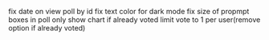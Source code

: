 fix date on view poll by id
fix text color for dark mode
fix size of propmpt boxes in poll
only show chart if already voted
limit vote to 1 per user(remove option if already voted)


